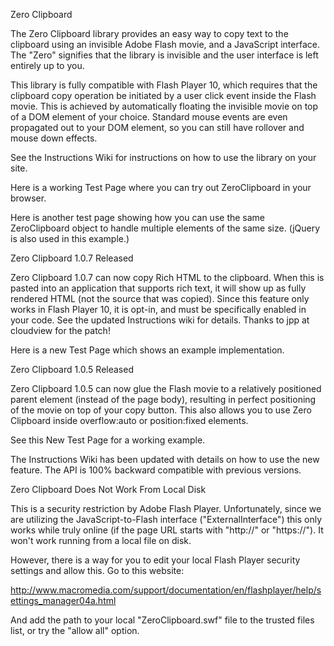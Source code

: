 Zero Clipboard

The Zero Clipboard library provides an easy way to copy text to the clipboard using an invisible Adobe Flash movie, and a JavaScript interface. The "Zero" signifies that the library is invisible and the user interface is left entirely up to you.

This library is fully compatible with Flash Player 10, which requires that the clipboard copy operation be initiated by a user click event inside the Flash movie. This is achieved by automatically floating the invisible movie on top of a DOM element of your choice. Standard mouse events are even propagated out to your DOM element, so you can still have rollover and mouse down effects.

See the Instructions Wiki for instructions on how to use the library on your site.

Here is a working Test Page where you can try out ZeroClipboard in your browser.

Here is another test page showing how you can use the same ZeroClipboard object to handle multiple elements of the same size. (jQuery is also used in this example.)

Zero Clipboard 1.0.7 Released

Zero Clipboard 1.0.7 can now copy Rich HTML to the clipboard. When this is pasted into an application that supports rich text, it will show up as fully rendered HTML (not the source that was copied). Since this feature only works in Flash Player 10, it is opt-in, and must be specifically enabled in your code. See the updated Instructions wiki for details. Thanks to jpp at cloudview for the patch!

Here is a new Test Page which shows an example implementation.

Zero Clipboard 1.0.5 Released

Zero Clipboard 1.0.5 can now glue the Flash movie to a relatively positioned parent element (instead of the page body), resulting in perfect positioning of the movie on top of your copy button. This also allows you to use Zero Clipboard inside overflow:auto or position:fixed elements.

See this New Test Page for a working example.

The Instructions Wiki has been updated with details on how to use the new feature. The API is 100% backward compatible with previous versions.

Zero Clipboard Does Not Work From Local Disk

This is a security restriction by Adobe Flash Player. Unfortunately, since we are utilizing the JavaScript-to-Flash interface ("ExternalInterface") this only works while truly online (if the page URL starts with "http://" or "https://"). It won't work running from a local file on disk.

However, there is a way for you to edit your local Flash Player security settings and allow this. Go to this website:

http://www.macromedia.com/support/documentation/en/flashplayer/help/settings_manager04a.html

And add the path to your local "ZeroClipboard.swf" file to the trusted files list, or try the "allow all" option.
